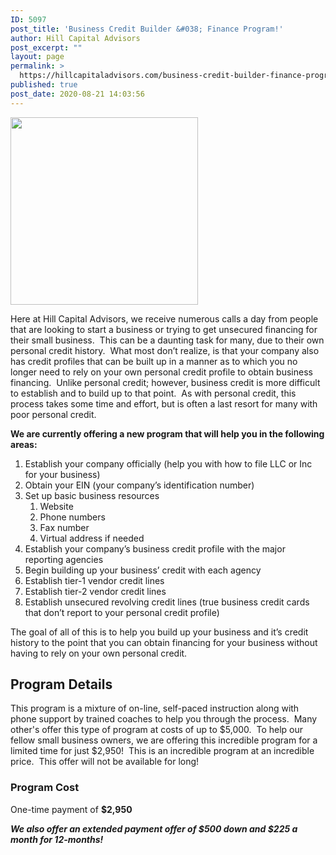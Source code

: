 ```yaml
---
ID: 5097
post_title: 'Business Credit Builder &#038; Finance Program!'
author: Hill Capital Advisors
post_excerpt: ""
layout: page
permalink: >
  https://hillcapitaladvisors.com/business-credit-builder-finance-program-page/
published: true
post_date: 2020-08-21 14:03:56
---
```

<img class="size-medium wp-image-4949 aligncenter" src="http://hillcapitaladvisors.com/wp-content/uploads/2016/11/TriHawk_Unsecured-BLOC-300x300.jpg" alt="" width="300" height="300">

Here at Hill Capital Advisors, we receive numerous calls a day from people that are looking to start a business or trying to get unsecured financing for their small business.&nbsp; This can be a daunting task for many, due to their own personal credit history.&nbsp; What most don’t realize, is that your company also has credit profiles that can be built up in a manner as to which you no longer need to rely on your own personal credit profile to obtain business financing.&nbsp; Unlike personal credit; however, business credit is more difficult to establish and to build up to that point.&nbsp; As with personal credit, this process takes some time and effort, but is often a last resort for many with poor personal credit.

<strong>We are currently offering a new program that will help you in the following areas:</strong>
<ol>
 	<li>Establish your company officially (help you with how to file LLC or Inc for your business)</li>
 	<li>Obtain your EIN (your company’s identification number)</li>
 	<li>Set up basic business resources
<ol>
 	<li>Website</li>
 	<li>Phone numbers</li>
 	<li>Fax number</li>
 	<li>Virtual address if needed</li>
</ol>
</li>
 	<li>Establish your company’s business credit profile with the major reporting agencies</li>
 	<li>Begin building up your business’ credit with each agency</li>
 	<li>Establish tier-1 vendor credit lines</li>
 	<li>Establish tier-2 vendor credit lines</li>
 	<li>Establish unsecured revolving credit lines (true business credit cards that don’t report to your personal credit profile)</li>
</ol>
The goal of all of this is to help you build up your business and it’s credit history to the point that you can obtain financing for your business without having to rely on your own personal credit.
<h2>Program Details</h2>
This program is a mixture of on-line, self-paced instruction along with phone support by trained coaches to help you through the process.&nbsp; Many other's offer this type of program at costs of up to $5,000.&nbsp; To help our fellow small business owners, we are offering this incredible program for a limited time for just $2,950!&nbsp; This is an incredible program at an incredible price.&nbsp; This offer will not be available for long!
<h3>Program Cost</h3>
One-time payment of <strong>$2,950</strong>

<em><strong>We also offer an extended payment offer of $500 down and $225 a month for 12-months!</strong></em>